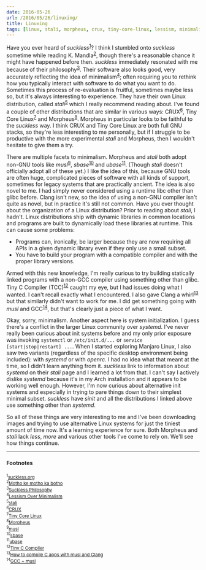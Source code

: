 ```yaml
---
date: 2016-05-26
url: /2016/05/26/linuxing/
title: Linuxing
tags: [linux, stali, morpheus, crux, tiny-core-linux, lessism, minimalism, musl]
---
```


Have you ever heard of *suckless*<sup><a href="#2016-05-26_ref1">1</a></sup>? I think I stumbled onto *suckless*
sometime while reading K. Mandla<sup><a href="#2016-05-26_ref2">2</a></sup>, though there's a reasonable
chance it might have happened before then.  *suckless* immediately resonated with me because of their
philosophy<sup><a href="#2016-05-26_ref3">3</a></sup>.  Their software also looks good, very accurately
reflecting the idea of minimalism<sup><a href="#2016-05-26_ref4">4</a></sup>; often requiring you to rethink
how you typically interact with software to do what you want to do.  Sometimes this process of re-evaluation
is fruitful, sometimes maybe less so, but it's always interesting to experience.  They have their own Linux
distribution, called *stali*<sup><a href="#2016-05-26_ref5">5</a></sup> which I really recommend reading about.
I've found a couple of other distributions that are similar in various ways:
CRUX<sup><a href="#2016-05-26_ref6">6</a></sup>, Tiny Core Linux<sup><a href="#2016-05-26_ref7">7</a></sup>
and Morpheus<sup><a href="#2016-05-26_ref8">8</a></sup>.  Morpheus in particular looks to be faithful to the
*suckless* way.  I think CRUX and Tiny Core Linux are both full GNU stacks, so they're less interesting to me
personally, but if I struggle to be productive with the more experimental *stali* and Morpheus, then I wouldn't
hesitate to give them a try.

There are multiple facets to minimalism.  Morpheus and *stali* both adopt non-GNU tools like
*musl*<sup><a href="#2016-05-26_ref9">9</a></sup>, *sbase*<sup><a href="#2016-05-26_ref10">10</a></sup> and
*ubase*<sup><a href="#2016-05-26_ref11">11</a></sup>. (Though *stali* doesn't officially adopt all of these yet.)
I like the idea of this, because GNU tools are often huge, complicated pieces of software with all kinds of
support, sometimes for legacy systems that are practically ancient.  The idea is also novel to me. I had
simply never considered using a runtime libc other than glibc before.  Clang isn't new, so the idea of using a
non-GNU compiler isn't quite as novel, but in practice it's still not common.  Have you ever thought about the
organization of a Linux distribution?  Prior to reading about *stali*, I hadn't. Linux distributions ship with
dynamic libraries in common locations and programs are built to dynamically load these libraries at runtime.
This can cause some problems:

- Programs can, ironically, be larger because they are now requiring all APIs in a given dynamic library even
    if they only use a small subset.
- You have to build your program with a compatible compiler and with the proper library versions.

Armed with this new knowledge, I'm really curious to try building statically linked programs with a non-GCC
compiler using something other than glibc. Tiny C Compiler (TCC)<sup><a href="#2016-05-26_ref12">12</a></sup>
caught my eye, but I had issues doing what I wanted. I can't recall exactly what I encountered. I also gave
Clang a whirl<sup><a href="#2016-05-26_ref13">13</a></sup> but that similarly didn't want to work for me.  I
did get something going with *musl* and GCC<sup><a href="#2016-05-26_ref14">14</a></sup>, but that's clearly
just a piece of what I want.

Okay, sorry, minimalism.  Another aspect here is system initialization. I guess there's a conflict in the
larger Linux community over *systemd*. I've never really been curious about init systems before and my only
prior exposure was invoking `systemctl` or `/etc/init.d/...` or `service [start|stop|restart] ...`.  When I
started exploring Manjaro Linux, I also saw two variants (regardless of the specific desktop environment
being included): with *systemd* or with *openrc*.  I had no idea what that meant at the time, so I didn't
learn anything from it.  *suckless* link to information about *systemd* on their *stali* page and I learned a lot
from that.  I can't say I actively dislike *systemd* because it's in my Arch installation and it appears to be
working well enough. However, I'm now curious about alternative init systems and especially in trying to pare
things down to their simplest minimal subset.  *suckless* have *sinit* and all the distributions I linked above
use something other than *systemd*.

So all of these things are very interesting to me and I've been downloading images and trying to use
alternative Linux systems for just the tiniest amount of time now.  It's a learning experience for sure.  Both
Morpheus and *stali* lack *less*, *more* and various other tools I've come to rely on.  We'll see how things
continue.

----

#### Footnotes

<sub><sup id="2016-05-26_ref1">1</sup><a href="http://suckless.org/">suckless.org</a></sub><br/>
<sub><sup id="2016-05-26_ref2">2</sup><a href="https://kmandla.wordpress.com/">Motho ke motho ka botho</a></sub><br/>
<sub><sup id="2016-05-26_ref3">3</sup><a href="http://suckless.org/philosophy">Suckless Philosophy</a></sub><br/>
<sub><sup id="2016-05-26_ref4">4</sup><a href="https://kmandla.wordpress.com/2010/04/27/lessism-over-minimalism/">Lessism Over Minimalism</a></sub><br/>
<sub><sup id="2016-05-26_ref5">5</sup><a href="http://sta.li/">stali</a></sub><br/>
<sub><sup id="2016-05-26_ref6">6</sup><a href="https://crux.nu/">CRUX</a></sub><br/>
<sub><sup id="2016-05-26_ref7">7</sup><a href="http://tinycorelinux.net/">Tiny Core Linux</a></sub><br/>
<sub><sup id="2016-05-26_ref8">8</sup><a href="http://morpheus.2f30.org/">Morpheus</a></sub><br/>
<sub><sup id="2016-05-26_ref9">9</sup><a href="http://www.musl-libc.org/">musl</a></sub><br/>
<sub><sup id="2016-05-26_ref10">10</sup><a href="http://core.suckless.org/sbase">sbase</a></sub><br/>
<sub><sup id="2016-05-26_ref11">11</sup><a href="http://core.suckless.org/ubase">ubase</a></sub><br/>
<sub><sup id="2016-05-26_ref12">12</sup><a href="http://bellard.org/tcc/">Tiny C Compiler</a></sub><br/>
<sub><sup id="2016-05-26_ref13">13</sup><a href="https://procedural.github.io/post/How-to-compile-C-apps-with-musl-and-Clang/">How to compile C apps with musl and Clang</a></sub><br/>
<sub><sup id="2016-05-26_ref14">14</sup><a href="https://bitbucket.org/GrooveStomp/practice/src/34a14281d75bcf4ce31ba92648d4982c60be883f/2016/05/11/">GCC + musl</a></sub><br/>
